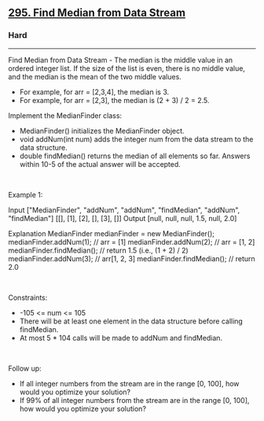 <h2><a href="https://leetcode.com/problems/find-median-from-data-stream/">295. Find Median from Data Stream</a></h2><h3>Hard</h3><hr>Find Median from Data Stream - The median is the middle value in an ordered integer list. If the size of the list is even, there is no middle value, and the median is the mean of the two middle values.

 * For example, for arr = [2,3,4], the median is 3.
 * For example, for arr = [2,3], the median is (2 + 3) / 2 = 2.5.

Implement the MedianFinder class:

 * MedianFinder() initializes the MedianFinder object.
 * void addNum(int num) adds the integer num from the data stream to the data structure.
 * double findMedian() returns the median of all elements so far. Answers within 10-5 of the actual answer will be accepted.

 

Example 1:


Input
["MedianFinder", "addNum", "addNum", "findMedian", "addNum", "findMedian"]
[[], [1], [2], [], [3], []]
Output
[null, null, null, 1.5, null, 2.0]

Explanation
MedianFinder medianFinder = new MedianFinder();
medianFinder.addNum(1);    // arr = [1]
medianFinder.addNum(2);    // arr = [1, 2]
medianFinder.findMedian(); // return 1.5 (i.e., (1 + 2) / 2)
medianFinder.addNum(3);    // arr[1, 2, 3]
medianFinder.findMedian(); // return 2.0


 

Constraints:

 * -105 <= num <= 105
 * There will be at least one element in the data structure before calling findMedian.
 * At most 5 * 104 calls will be made to addNum and findMedian.

 

Follow up:

 * If all integer numbers from the stream are in the range [0, 100], how would you optimize your solution?
 * If 99% of all integer numbers from the stream are in the range [0, 100], how would you optimize your solution?